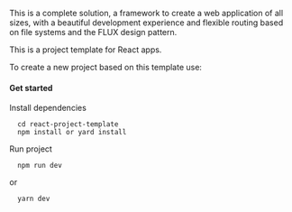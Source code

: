 This is a complete solution, a framework to create a web application of all sizes, with a beautiful development experience and flexible routing based on file systems and the FLUX design pattern.

This is a project template for React apps.

To create a new project based on this template use:

#### Get started

Install dependencies
```
  cd react-project-template
  npm install or yard install
```
Run project
```
  npm run dev
```
or
```
  yarn dev
```